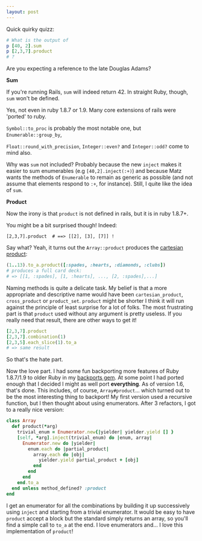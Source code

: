 ```yaml
---
layout: post
---
```


Quick quirky quizz:

``` ruby
# What is the output of
p [40, 2].sum
p [2,3,7].product
# ?
```

Are you expecting a reference to the late Douglas Adams?

<b>Sum</b>

If you're running Rails, `sum` will indeed return 42. In straight Ruby, though, `sum` won't be defined.

Yes, not even in ruby 1.8.7 or 1.9. Many core extensions of rails were 'ported' to ruby.

`Symbol::to_proc` is probably the most notable one, but `Enumerable::group_by`,

`Float::round_with_precision`, `Integer::even?` and `Integer::odd?` come to mind also.

Why was `sum` not included? Probably because the new `inject` makes it
easier to sum enumerables (e.g `[40,2].inject(:+)`) and because Matz wants the methods of `Enumerable` to remain as generic as possible (and not assume that elements respond to `:+`, for instance). Still, I quite like the idea of `sum`.

<b>Product</b>

Now the irony is that `product` is not defined in rails, but it is in ruby 1.8.7+.

You might be a bit surprised though! Indeed:

`[2,3,7].product  # ==> [[2], [3], [7]] !`

Say what? Yeah, it turns out the `Array::product` produces the <a href="http://en.wikipedia.org/wiki/Cartesian_product">cartesian product</a>:

``` ruby
(1..13).to_a.product([:spades, :hearts, :diamonds, :clubs])
# produces a full card deck:
# => [[1, :spades], [1, :hearts], ..., [2, :spades],...]
```

Naming methods is quite a delicate task. My belief is that a more appropriate and descriptive name would have been `cartesian_product`, `cross_product` or `product_set`. `product` might be shorter I think it will run against the principle of least surprise for a lot of folks. The most frustrating part is that `product` used without any argument is pretty useless. If you really need that result, there are other ways to get it!

``` ruby
[2,3,7].product
[2,3,7].combination(1)
[2,3,5].each_slice(1).to_a
# => same result
```

So that's the hate part.

Now the love part. I had some fun backporting more features of Ruby 1.8.7/1.9 to older Ruby in my <a href="http://github.com/marcandre/backports">backports gem</a>. At some point I had ported enough that I decided I might as well port <b>everything</b>. As of version 1.6, that's done. This includes, of course, `Array#product`... which turned out to be the most interesting thing to backport! My first version used a recursive function, but I then thought about using enumerators. After 3 refactors, I got to a really nice version:

``` ruby
class Array
  def product(*arg)
    trivial_enum = Enumerator.new{|yielder| yielder.yield [] }
    [self, *arg].inject(trivial_enum) do |enum, array|
      Enumerator.new do |yielder|
        enum.each do |partial_product|
          array.each do |obj|
            yielder.yield partial_product + [obj]
          end
        end
      end
    end.to_a
  end unless method_defined? :product
end
```


I get an enumerator for all the combinations by building it up successively using `inject` and starting from a trivial enumerator. It would be easy to have `product` accept a block but the standard simply returns an array, so you'll find a simple call to `to_a` at the end. I love enumerators and... I love this implementation of `product`!

